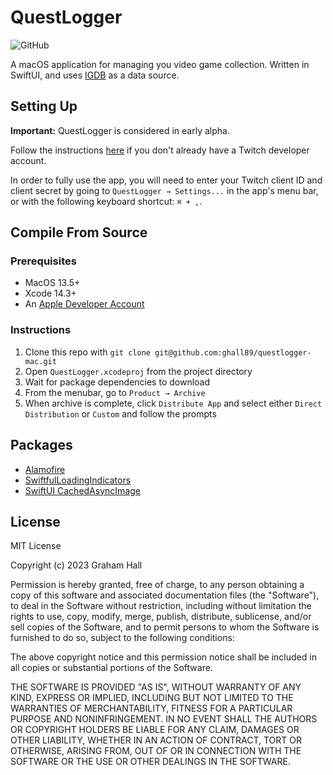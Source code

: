 # QuestLogger

![GitHub](https://img.shields.io/github/license/ghall89/questlogger-mac)

A macOS application for managing you video game collection. Written in SwiftUI, and uses [IGDB](https://api-docs.igdb.com/#getting-started) as a data source.

## Setting Up

__Important:__ QuestLogger is considered in early alpha.

Follow the instructions [here](https://api-docs.igdb.com/#account-creation) if you don't already have a Twitch developer account.

In order to fully use the app, you will need to enter your Twitch client ID and client secret by going to `QuestLogger → Settings...` in the app's menu bar, or with the following keyboard shortcut: `⌘ + ,`.

## Compile From Source

### Prerequisites

- MacOS 13.5+
- Xcode 14.3+
- An [Apple Developer Account](https://developer.apple.com)

### Instructions

1. Clone this repo with `git clone git@github.com:ghall89/questlogger-mac.git`
2. Open `QuestLogger.xcodeproj` from the project directory
3. Wait for package dependencies to download
4. From the menubar, go to `Product → Archive`
5. When archive is complete, click `Distribute App` and select either `Direct Distribution` or `Custom` and follow the prompts

## Packages

- [Alamofire](https://github.com/Alamofire/Alamofire)
- [SwiftfulLoadingIndicators](https://github.com/SwiftfulThinking/SwiftfulLoadingIndicators)
- [SwiftUI CachedAsyncImage](https://github.com/lorenzofiamingo/swiftui-cached-async-image)

## License

MIT License

Copyright (c) 2023 Graham Hall

Permission is hereby granted, free of charge, to any person obtaining a copy
of this software and associated documentation files (the "Software"), to deal
in the Software without restriction, including without limitation the rights
to use, copy, modify, merge, publish, distribute, sublicense, and/or sell
copies of the Software, and to permit persons to whom the Software is
furnished to do so, subject to the following conditions:

The above copyright notice and this permission notice shall be included in all
copies or substantial portions of the Software.

THE SOFTWARE IS PROVIDED "AS IS", WITHOUT WARRANTY OF ANY KIND, EXPRESS OR
IMPLIED, INCLUDING BUT NOT LIMITED TO THE WARRANTIES OF MERCHANTABILITY,
FITNESS FOR A PARTICULAR PURPOSE AND NONINFRINGEMENT. IN NO EVENT SHALL THE
AUTHORS OR COPYRIGHT HOLDERS BE LIABLE FOR ANY CLAIM, DAMAGES OR OTHER
LIABILITY, WHETHER IN AN ACTION OF CONTRACT, TORT OR OTHERWISE, ARISING FROM,
OUT OF OR IN CONNECTION WITH THE SOFTWARE OR THE USE OR OTHER DEALINGS IN THE
SOFTWARE.
